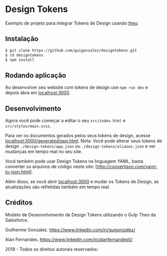 # Design Tokens

Exemplo de projeto para integrar Tokens de Design usando [theo](https://github.com/salesforce-ux/theo).

## Instalação

```bash
$ git clone https://github.com/guigonzalez/designtokens.git
$ cd designtokens
$ npm install
```

## Rodando aplicação

Ao desenvolver seu website com tokens de design use `npm run dev`
e depois abra em [localhost:3000](http://localhost:3000).


## Desenvolvimento

Agora você pode começar a editar o seu `src/index.html` e `src/styles/main.scss`.

Para ver os documentos gerados pelos seus tokens de design, acesse [localhost:3000/generated/app.html](http://localhost:3000/).
Nota: Você pode alterar seus tokens de design `./design-tokens/app.json` ou `./design-tokens/aliases.json` e ver mudanças em tempo real no seu site.

Você também pode usar Design Tokens na linguagem YAML, basta converter os arquivos de código neste site: [http://convertjson.com/yaml-to-json.html].

Além disso, se você abrir [localhost:3000](http://localhost:3000) e mudar os Tokens de Design,
as atualizações são refletidas também em tempo real.

## Créditos

Modelo de Desenvolvimento de Design Tokens utilizando o Gulp Theo da Salesforce.

Guilherme Gonzalez.
https://www.linkedin.com/in/guigonzalez/

Alan Fernandes.
https://www.linkedin.com/in/alanfernandesti/

2019 - Todos os direitos autorais reservados:
